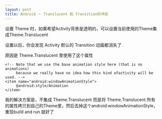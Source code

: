 ```yaml
---
layout: post
title: Android － Translucent 和 Transition的冲突
---
```

  
    


设置 Theme 时，如果希望Activity背景是透明的，可以设置当前使用的Theme集成Theme.Translucent

设置以后，你会发现 Activity 默认的 Transition 动画都消失了

原因是 Theme.Translucent 里使用了这个属性


    <!-- Note that we use the base animation style here (that is no animations) 
         because we really have no idea how this kind ofactivity will be used. -->
    <item name="android:windowAnimationStyle">
         @android:style/Animation
    </item>
    


我的解决方案是，不集成 Theme.Translucent 而是将 Theme.Translucent 所有的属性拷贝到自己的Theme里，然后去掉这个android:windowAnimationStyle，重现build and run 就好了

